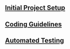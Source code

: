 ## [Initial Project Setup](wiki/Initial-Project-Setup)

## [Coding Guidelines](wiki/Coding-Guidelines)

## [Automated Testing](wiki/Automated-Testing)

